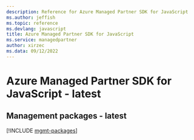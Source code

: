```yaml
---
description: Reference for Azure Managed Partner SDK for JavaScript
ms.author: jeffish
ms.topic: reference
ms.devlang: javascript
title: Azure Managed Partner SDK for JavaScript
ms.service: managedpartner
author: xirzec
ms.data: 09/12/2022
---
```

# Azure Managed Partner SDK for JavaScript - latest

## Management packages - latest
[!INCLUDE [mgmt-packages](managed-partner-mgmt-index.md)]